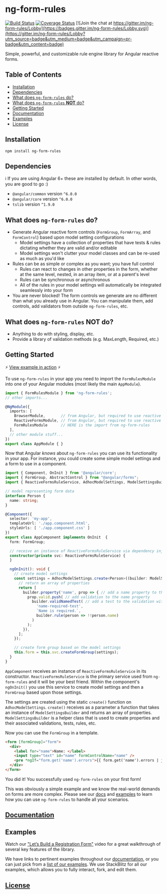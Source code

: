 # ng-form-rules

[![Build Status](https://travis-ci.org/cknightdevelopment/ng-form-rules.svg?branch=master)](https://travis-ci.org/cknightdevelopment/ng-form-rules) 
[![Coverage Status](https://coveralls.io/repos/github/cknightdevelopment/ng-form-rules/badge.svg)](https://coveralls.io/github/cknightdevelopment/ng-form-rules) 
[![Join the chat at https://gitter.im/ng-form-rules/Lobby](https://badges.gitter.im/ng-form-rules/Lobby.svg)](https://gitter.im/ng-form-rules/Lobby?utm_source=badge&utm_medium=badge&utm_campaign=pr-badge&utm_content=badge)

Simple, powerful, and customizable rule engine library for Angular reactive forms.

## Table of Contents

* [Installation](#installation)
* [Dependencies](#deps)
* [What does `ng-form-rules` do?](#do)
* [What does `ng-form-rules` **NOT** do?](#not-do)
* [Getting Started](#getting-started)
* [Documentation](#docs)
* [Examples](#examples)
* [License](#license)

## <a id="installation"></a>Installation

`npm install ng-form-rules`

## <a id="deps"></a>Dependencies

:information_source: If you are using Angular 6+ these are installed by default. In other words, you are good to go :)

* `@angular/common` version `^6.0.0`
* `@angular/core` version `^6.0.0`
* `tslib` version `^1.9.0`

## <a id="do"></a>What does `ng-form-rules` do?

* Generate Angular reactive form controls (`FormGroup`, `FormArray`, and `FormControl`) based upon model setting configurations
    * Model settings have a collection of properties that have tests & rules dictating whether they are valid and/or editable
    * Model settings won't clutter your model classes and can be re-used as much as you'd like
* Rules can be as simple or complex as you want; you have full control
    * Rules can react to changes in other properties in the form, whether at the same level, nested, in an array item, or at a parent's level
    * Rules can be synchronous or asynchronous
    * All of the rules in your model settings will automatically be integrated seamlessly into your form
* You are never blocked! The form controls we generate are no different than what you already use in Angular. You can manipulate them, add controls, add validators from outside `ng-form-rules`, etc.

## <a id="not-do"></a>What does `ng-form-rules` **NOT** do?

* Anything to do with styling, display, etc.
* Provide a library of validation methods (e.g. MaxLength, Required, etc.)

## <a id="getting-started"></a>Getting Started

:zap: [View example in action][sb-getting-started] :zap:

To use `ng-form-rules` in your app you need to import the `FormRulesModule` into one of your Angular modules (most likely the main `AppModule`).

```typescript
import { FormRulesModule } from 'ng-form-rules';
// other imports...

@NgModule({
  imports: [
    BrowserModule,       // from Angular, but required to use reactive forms
    ReactiveFormsModule, // from Angular, but required to use reactive forms
    FormRulesModule      // HERE is the import from ng-form-rules
  ],
  // other module stuff...
})
export class AppModule { }
```

Now that Angular _knows_ about `ng-form-rules` you can use its functionality in your app. For instance, you could create some simple model settings and a form to use in a component.

```typescript
import { Component, OnInit } from '@angular/core';
import { FormGroup, AbstractControl } from "@angular/forms";
import { ReactiveFormsRuleService, AdhocModelSettings, ModelSettingsBuilder } from 'ng-form-rules';

// model representing form data
interface Person {
  name: string;
}

@Component({
  selector: 'my-app',
  templateUrl: './app.component.html',
  styleUrls: [ './app.component.css' ]
})
export class AppComponent implements OnInit  {
  form: FormGroup;

  // receive an instance of ReactiveFormsRuleService via dependency injection
  constructor(private svc: ReactiveFormsRuleService) {
  }

  ngOnInit(): void {
    // create model settings
    const settings = AdhocModelSettings.create<Person>((builder: ModelSettingsBuilder) => {
      // return an array of properties
      return [
        builder.property('name', prop => { // add a name property to the settings
          prop.valid.push( // add validation to the name property
            builder.validNamedTest( // add a test to the validation with a name, message, and rule
              'name-required-test',
              `Name is required.`,
              builder.rule(person => !!person.name)
            )
          );
        }),
      ];
    });

    // create form group based on the model settings
    this.form = this.svc.createFormGroup(settings);
  }
}
```

`AppComponent` receives an instance of `ReactiveFormsRuleService` in its constructor. `ReactiveFormsRuleService` is the primary service used from `ng-form-rules` and it will be your best friend. Within the component's `ngOnInit()` you use this service to create model settings and then a `FormGroup` based upon those settings.

The settings are created using the static `create()` function on `AdhocModelSettings`. `create()` receives as a parameter a function that takes an instance of `ModelSettingsBuilder` and returns an array of properties. `ModelSettingsBuilder` is a helper class that is used to create properties and their associated validations, tests, rules, etc.

Now you can use the `FormGroup` in a template.

```html
<form [formGroup]="form">
  <div>
    <label for="name">Name: </label>
    <input type="text" id="name" formControlName="name" />
    <pre *ngIf="form.get('name').errors">{{ form.get('name').errors | json }}</pre>
  </div>
</form>
```

You did it! You successfully used `ng-form-rules` on your first form!

This was obviously a simple example and we know the real-world demands on forms are more complex. Please see our [docs](#docs) and [examples](#examples) to learn how you can use `ng-form-rules` to handle all your scenarios.

## <a id="docs"></a> [Documentation][link-wiki]

## <a id="examples"></a>Examples

Watch our ["Let’s Build a Registration Form"](https://www.youtube.com/watch?v=eL3Gp1cGBJQ) video for a great walkthrough of several key features of the library.

We have links to pertinent examples throughout our [documentation][link-wiki], or you can just pick from a [list of our examples][link-examples]. We use StackBlitz for all our examples, which allows you to fully interact, fork, and edit them.

## <a id="license"></a> [License][link-mit-license]

<!-- LINK REFERENCES GO HERE -->
[link-wiki]: https://github.com/cknightdevelopment/ng-form-rules/wiki
[link-examples]: https://github.com/cknightdevelopment/ng-form-rules/wiki/examples-list
[link-stackblitz]: https://stackblitz.com/github/cknightdevelopment/ng-form-rules-examples
[link-examples-repo]: https://github.com/cknightdevelopment/ng-form-rules-examples
[link-getting-started]: https://stackblitz.com/edit/ngfr-getting-started?embed=1&file=src/app/app.component.ts
[link-mit-license]: https://github.com/cknightdevelopment/ng-form-rules/blob/master/LICENSE
[sb-getting-started]: https://stackblitz.com/edit/ngfr-getting-started?file=src%2Fapp%2Fapp.component.ts
